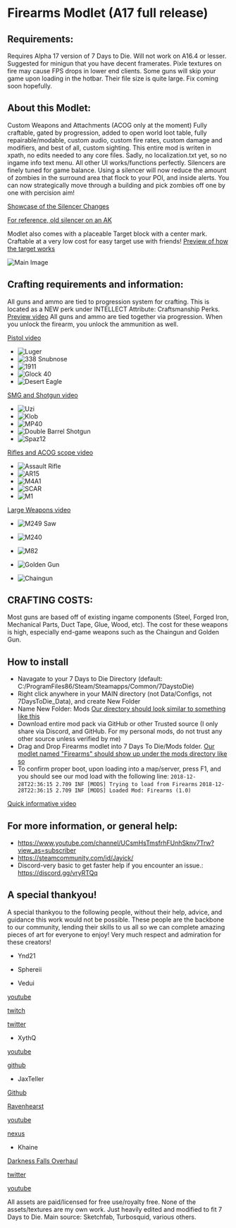 # Firearms Modlet (A17 full release)

## Requirements:
Requires Alpha 17 version of 7 Days to Die. Will not work on A16.4 or lesser.
Suggested for minigun that you have decent framerates. Pixle textures on fire may cause FPS drops in lower end clients.
Some guns will skip your game upon loading in the hotbar. Their file size is quite large. Fix coming soon hopefully.

## About this Modlet:
Custom Weapons and Attachments (ACOG only at the moment)
Fully craftable, gated by progression, added to open world loot table, fully repairable/modable, custom audio, custom fire rates, custom damage and modifiers, and best of all, custom sighting.
This entire mod is writen in xpath, no edits needed to any core files. Sadly, no localization.txt yet, so no ingame info text menu. All other UI works/functions perfectly.
Silencers are finely tuned for game balance. Using a silencer will now reduce the amount of zombies in the surround area that flock to your POI, and inside alerts. You can now strategically move through a building and pick zombies off one by one with percision aim!

[Showcase of the Silencer Changes](https://youtu.be/aWac7jp1qVE)

[For reference, old silencer on an AK](https://youtu.be/aWac7jp1qVE)

Modlet also comes with a placeable Target block with a center mark. Craftable at a very low cost for easy target use with friends! [Preview of how the target works](https://www.youtube.com/watch?v=YNcjQHJT3hE)

![Main Image](https://i.imgur.com/7s3wkCc.png)

## Crafting requirements and information:
All guns and ammo are tied to progression system for crafting. This is located as a NEW perk under INTELLECT Attribute: Craftsmanship Perks. [Preview video](https://www.youtube.com/watch?v=Ca4bFOUGNZs)
All guns and ammo are tied together via progression. When you unlock the firearm, you unlock the ammunition as well.


[Pistol video](https://www.youtube.com/watch?v=AlLnYDOpWfA)
- ![Luger](https://i.imgur.com/ACpc1qZ.png)
- ![338 Snubnose](https://i.imgur.com/lXqHQZb.png)
- ![1911](https://i.imgur.com/CWfYmUP.png)
- ![Glock 40](https://i.imgur.com/3oFOQmz.png)
- ![Desert Eagle](https://i.imgur.com/twnQbvY.png)


[SMG and Shotgun video](https://www.youtube.com/watch?v=LpDKkGG8qmY)
- ![Uzi](https://i.imgur.com/JVdjMWt.png)
- ![Klob](https://i.imgur.com/ak3swso.png)
- ![MP40](https://i.imgur.com/ETJkmDe.png)
- ![Double Barrel Shotgun](https://i.imgur.com/U8EC89v.png)
- ![Spaz12](https://i.imgur.com/m1gWa7Q.png)

[Rifles and ACOG scope video](https://www.youtube.com/watch?v=XfSJtoid9qw&t=1s)
- ![Assault Rifle](https://i.imgur.com/OHpIXjV.png)
- ![AR15](https://i.imgur.com/66tUYx7.png)
- ![M4A1](https://i.imgur.com/YChzjDL.png)
- ![SCAR](https://i.imgur.com/3EGMTbO.png)
- ![M1](https://i.imgur.com/WHcPzpA.png)

[Large Weapons video](https://www.youtube.com/watch?v=pXYxlZl0lSA)
- ![M249 Saw](https://i.imgur.com/OpIjbV9.png)
- ![M240](https://i.imgur.com/4D9NzDp.png)
- ![M82](https://i.imgur.com/DdXRNUv.png)

- ![Golden Gun](https://i.imgur.com/xhhAdYe.png)
- ![Chaingun](https://i.imgur.com/YuoFiMW.png)


## CRAFTING COSTS:

Most guns are based off of existing ingame components (Steel, Forged Iron, Mechanical Parts, Duct Tape, Glue, Wood, etc). The cost for these weapons is high, especially end-game weapons such as the Chaingun and Golden Gun.


## How to install
- Navagate to your 7 Days to Die Directory (default: C:/ProgramFiles86/Steam/Steamapps/Common/7DaystoDie)
- Right click anywhere in your MAIN directory (not Data/Configs, not 7DaysToDie_Data), and create New Folder 
- Name New Folder: Mods [Our directory should look similar to something like this](https://imgur.com/a/pm5sJKc)
- Download entire mod pack via GitHub or other Trusted source (I only share via Discord, and GitHub. For my personal mods, do not trust any other source unless verified by me)
- Drag and Drop Firearms modlet into 7 Days To Die/Mods folder. [Our modlet named "Firearms" should show up under the mods directory like so](https://imgur.com/a/YtYmNW3)
- To confirm proper boot, upon loading into a map/server, press F1, and you should see our mod load with the following line: 
`2018-12-28T22:36:15 2.709 INF [MODS] Trying to load from Firearms`
`2018-12-28T22:36:15 2.709 INF [MODS] Loaded Mod: Firearms (1.0)`


[Quick informative video](https://youtu.be/blY9ZCEwqLc)




## For more information, or general help:
- https://www.youtube.com/channel/UCsmHsTmsfrhFUnhSknv7Trw?view_as=subscriber
- https://steamcommunity.com/id/Jayick/
- Discord-very basic to get faster help if you encounter an issue.: https://discord.gg/vryRTQq

## A special thankyou!
A special thankyou to the following people, without their help, advice, and guidance this work would not be possible. These people are the backbone to our community, lending their skills to us all so we can complete amazing pieces of art for everyone to enjoy! Very much respect and admiration for these creators!
- Ynd21

- Sphereii

- Vedui

[youtube](https://www.youtube.com/channel/UC9DgwaUiqcNO9oUuiFQMh6w)

[twitch](https://www.twitch.tv/Vedui42)

[twitter](https://twitter.com/Vedui42)

- XythQ 

[youtube](https://www.youtube.com/channel/UCUAR3Bc_Z97lyT4zeI3-dcg) 

[github](https://github.com/7D2D)

- JaxTeller

[Github](https://github.com/JaxTeller718/JaxModlets)

[Ravenhearst](https://ravenhearst.enjin.com/)

[youtube](https://www.youtube.com/channel/UCNVr9JmOGFpD4RCu4vUZfog/featured?view_as=subscriber)

[nexus](https://www.nexusmods.com/users/48679478)

- Khaine 

[Darkness Falls Overhaul](
https://7daystodie.com/forums/showthread.php?80827-Darkness-Falls-They-mostly-come-out-at-night%2Fpage84)

[twitter](https://twitter.com/KhainesKorner)

[youtube](https://www.youtube.com/channel/UC3yu4ucbt_3_KJAki5jncBg)


All assets are paid/licensed for free use/royalty free. None of the assets/textures are my own work. Just heavily edited and modified to fit 7 Days to Die. Main source: Sketchfab, Turbosquid, various others.
